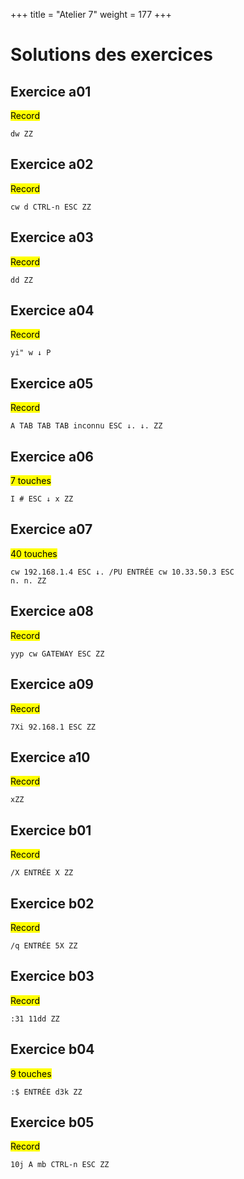 +++
title = "Atelier 7"
weight = 177
+++

# Solutions des exercices

## Exercice a01

<mark>Record</mark>

<code class="gr">dw ZZ</code>

## Exercice a02

<mark>Record</mark>

<code class="gr">cw d CTRL-n ESC ZZ</code>

## Exercice a03

<mark>Record</mark>

<code class="gr">dd ZZ</code>

## Exercice a04

<mark>Record</mark>

<code class="gr">yi" w &darr; P</code>

## Exercice a05

<mark>Record</mark>

<code class="gr">A TAB TAB TAB inconnu ESC &darr;. &darr;. ZZ</code>

## Exercice a06

<mark>7 touches</mark>

<code class="gr">I # ESC &darr; x ZZ</code>

## Exercice a07

<mark>40 touches</mark>

<code class="gr">cw 192.168.1.4 ESC &darr;. /PU ENTRÉE cw 10.33.50.3 ESC n. n. ZZ</code>

## Exercice a08

<mark>Record</mark>

<code class="gr">yyp cw GATEWAY ESC ZZ</code>

## Exercice a09

<mark>Record</mark>

<code class="gr">7Xi 92.168.1 ESC ZZ</code>

## Exercice a10

<mark>Record</mark>

<code class="gr">xZZ</code>

## Exercice b01

<mark>Record</mark>

<code class="gr">/X ENTRÉE X ZZ</code>

## Exercice b02

<mark>Record</mark>

<code class="gr">/q ENTRÉE 5X ZZ</code>

## Exercice b03

<mark>Record</mark>

<code class="gr">:31 11dd ZZ</code>

## Exercice b04

<mark>9 touches</mark>

<code class="gr">:$ ENTRÉE d3k ZZ</code>

## Exercice b05

<mark>Record</mark>

<code class="gr">10j A mb CTRL-n ESC ZZ</code>